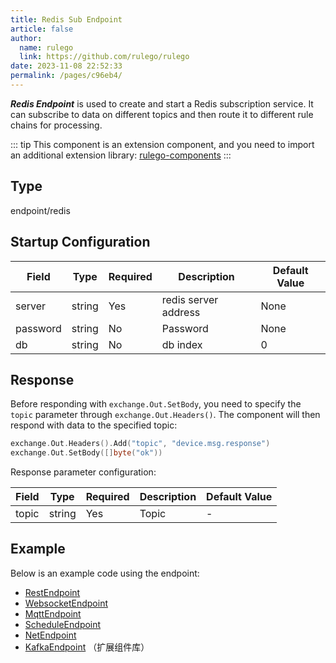 ```yaml
---
title: Redis Sub Endpoint
article: false
author: 
  name: rulego
  link: https://github.com/rulego/rulego
date: 2023-11-08 22:52:33
permalink: /pages/c96eb4/
---
```


***Redis Endpoint*** <Badge text="v0.22.0+"/> is used to create and start a Redis subscription service. It can subscribe to data on different topics and then route it to different rule chains for processing.

::: tip
This component is an extension component, and you need to import an additional extension library: [rulego-components](https://github.com/rulego/rulego-components)
:::

## Type

endpoint/redis

## Startup Configuration

| Field    | Type   | Required | Description          | Default Value |
|----------|--------|----------|----------------------|---------------|
| server   | string | Yes      | redis server address | None          |
| password | string | No       | Password             | None          |
| db       | string | No       | db index             | 0             |


## Response

Before responding with `exchange.Out.SetBody`, you need to specify the `topic` parameter through `exchange.Out.Headers()`. The component will then respond with data to the specified topic:

```go
exchange.Out.Headers().Add("topic", "device.msg.response")
exchange.Out.SetBody([]byte("ok"))
```

Response parameter configuration:

| Field     | Type   | Required | Description | Default Value |
|-----------|--------|----------|-------------|---------------|
| topic     | string | Yes      | Topic       | -             |

## Example

Below is an example code using the endpoint:
- [RestEndpoint](https://github.com/rulego/rulego/tree/main/examples/http_endpoint/http_endpoint.go)
- [WebsocketEndpoint](https://github.com/rulego/rulego/tree/main/endpoint/websocket/websocket_test.go)
- [MqttEndpoint](https://github.com/rulego/rulego/tree/main/endpoint/mqtt/mqtt_test.go)
- [ScheduleEndpoint](https://github.com/rulego/rulego/tree/main/endpoint/schedule/schedule_test.go)
- [NetEndpoint](https://github.com/rulego/rulego-components/blob/main/endpoint/net/net_test.go)
- [KafkaEndpoint](https://github.com/rulego/rulego-components/blob/main/endpoint/kafka/kafka_test.go) （扩展组件库）
